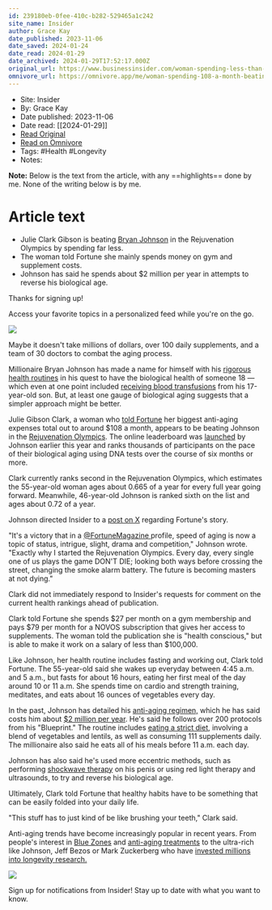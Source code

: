 ```yaml
---
id: 239180eb-0fee-410c-b282-529465a1c242
site_name: Insider
author: Grace Kay
date_published: 2023-11-06
date_saved: 2024-01-24
date_read: 2024-01-29
date_archived: 2024-01-29T17:52:17.000Z
original_url: https://www.businessinsider.com/woman-spending-less-than-millionaire-bryan-johnson-anti-aging-ranking-2023-11?IR=T&r=US
omnivore_url: https://omnivore.app/me/woman-spending-108-a-month-beating-millionaire-in-anti-aging-ran-18d39337e51
---
```


 - Site: Insider
 - By: Grace Kay
 - Date published: 2023-11-06
 - Date read: [[2024-01-29]]
 - [Read Original](https://www.businessinsider.com/woman-spending-less-than-millionaire-bryan-johnson-anti-aging-ranking-2023-11?IR=T&r=US)
 - [Read on Omnivore](https://omnivore.app/me/woman-spending-108-a-month-beating-millionaire-in-anti-aging-ran-18d39337e51)
 - Tags:  #Health  #Longevity 
 - Notes: 

**Note:** Below is the text from the article, with any ==highlights== done by me. None of the writing below is by me.

# Article text
* Julie Clark Gibson is beating [Bryan Johnson](https://www.insider.com/bryan-johnson-before-and-after-anti-aging-longevity-supplements-2023-8) in the Rejuvenation Olympics by spending far less.
* The woman told Fortune she mainly spends money on gym and supplement costs.
* Johnson has said he spends about $2 million per year in attempts to reverse his biological age.

Thanks for signing up!

 Access your favorite topics in a personalized feed while you're on the go.

![](https://proxy-prod.omnivore-image-cache.app/0x0,sIH7eU1AkIeV6gvMo_KcOouqYt2TbZT3syiSpPAN1q-A/https://www.businessinsider.com/public/assets/rebrand/newsletter-bull.png) 

Maybe it doesn't take millions of dollars, over 100 daily supplements, and a team of 30 doctors to combat the aging process.

Millionaire Bryan Johnson has made a name for himself with his [rigorous health routines](https://www.businessinsider.com/tech-executive-shared-two-million-daily-routine-age-reverse-2023-7) in his quest to have the biological health of someone 18 — which even at one point included [receiving blood transfusions](https://www.businessinsider.com/millionaire-bryan-johnson-swapped-blood-with-teenage-son-young-blood-2023-5) from his 17-year-old son. But, at least one gauge of biological aging suggests that a simpler approach might be better.

Julie Gibson Clark, a woman who [told Fortune](https://fortune.com/well/2023/11/04/longevity-women-biohackers-diet-exercise-bryan-johnson/) her biggest anti-aging expenses total out to around $108 a month, appears to be beating Johnson in the [Rejuvenation Olympics](https://rejuvenationolympics.com/). The online leaderboard was [launched](https://www.vox.com/money/23798848/deaging-longevity-billionaires-rejuvenation-olympics) by Johnson earlier this year and ranks thousands of participants on the pace of their biological aging using DNA tests over the course of six months or more.

Clark currently ranks second in the Rejuvenation Olympics, which estimates the 55-year-old woman ages about 0.665 of a year for every full year going forward. Meanwhile, 46-year-old Johnson is ranked sixth on the list and ages about 0.72 of a year.

Johnson directed Insider to a [post on X](https://twitter.com/bryan%5Fjohnson/status/1721578475759239658?s=20) regarding Fortune's story.

"It's a victory that in a [@FortuneMagazine ](https://twitter.com/FortuneMagazine)profile, speed of aging is now a topic of status, intrigue, slight, drama and competition," Johnson wrote. "Exactly why I started the Rejuvenation Olympics. Every day, every single one of us plays the game DON'T DIE; looking both ways before crossing the street, changing the smoke alarm battery. The future is becoming masters at not dying."

Clark did not immediately respond to Insider's requests for comment on the current health rankings ahead of publication.

Clark told Fortune she spends $27 per month on a gym membership and pays $79 per month for a NOVOS subscription that gives her access to supplements. The woman told the publication she is "health conscious," but is able to make it work on a salary of less than $100,000.

Like Johnson, her health routine includes fasting and working out, Clark told Fortune. The 55-year-old said she wakes up everyday between 4:45 a.m. and 5 a.m., but fasts for about 16 hours, eating her first meal of the day around 10 or 11 a.m. She spends time on cardio and strength training, meditates, and eats about 16 ounces of vegetables every day.

In the past, Johnson has detailed his [anti-aging regimen,](https://www.businessinsider.com/bryan-johnson-anti-aging-blueprint-daily-routine-habits-2023-9#:~:text=Bryan%20Johnson%20calls%20himself%20the,sleep%2C%20exercise%2C%20and%20diet.) which he has said costs him about [$2 million per year](https://www.businessinsider.com/tech-executive-shared-two-million-daily-routine-age-reverse-2023-7). He's said he follows over 200 protocols from his "Blueprint." The routine includes [eating a strict diet](https://www.businessinsider.com/bryan-johnson-biotech-ceo-anti-aging-mush-diet-project-blueprint-2023-9), involving a blend of vegetables and lentils, as well as consuming 111 supplements daily. The millionaire also said he eats all of his meals before 11 a.m. each day.

Johnson has also said he's used more eccentric methods, such as performing [shockwave therapy](https://www.businessinsider.com/bryan-johnson-longevity-braintree-anti-aging-penis-erectile-dysfunction-2023-8) on his penis or using red light therapy and ultrasounds, to try and reverse his biological age.

Ultimately, Clark told Fortune that healthy habits have to be something that can be easily folded into your daily life.

"This stuff has to just kind of be like brushing your teeth," Clark said.

Anti-aging trends have become increasingly popular in recent years. From people's interest in [Blue Zones](https://www.businessinsider.com/worlds-5-blue-zones-people-live-longest-lives-2023-3) and [anti-aging treatments](https://www.businessinsider.com/anti-aging-longevity-trends-shock-testosterone-2023-3) to the ultra-rich like Johnson, Jeff Bezos or Mark Zuckerberg who have [invested millions into longevity research.](https://www.businessinsider.com/richest-wealthiest-entrepreneurs-ceo-billionaires-tech-searching-hacking-longevity)

![](https://proxy-prod.omnivore-image-cache.app/0x0,sgrIoWO8025BiJgsTBv0PoLbQyXyoT3PaTxvELnJhe0g/https://www.businessinsider.com/public/assets/shared/light-switch.png) 

 Sign up for notifications from Insider! Stay up to date with what you want to know.

